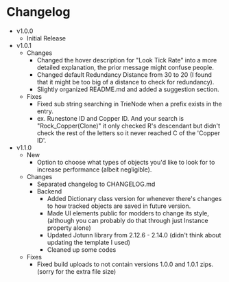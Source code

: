 # Changelog
- v1.0.0
	- Initial Release
- v1.0.1
	- Changes		- Changed the hover description for "Look Tick Rate" into a more detailed explanation, the prior message might confuse people.		- Changed default Redundancy Distance from 30 to 20 (I found that it might be too big of a distance to check for redundancy).
		- Slightly organized README.md and added a suggestion section.
	- Fixes
		- Fixed sub string searching in TrieNode when a prefix exists in the entry.
		- ex. Runestone ID and Copper ID. And your search is "Rock_Copper(Clone)" it only checked R's descendant but didn't check the rest of the letters so it never reached C of the 'Copper ID'.
- v1.1.0
	- New
		- Option to choose what types of objects you'd like to look for to increase performance (albeit negligible).
	- Changes
		- Separated changelog to CHANGELOG.md
		- Backend
			- Added Dictionary class version for whenever there's changes to how tracked objects are saved in future version.
			- Made UI elements public for modders to change its style, (although you can probably do that through just Instance property alone)
			- Updated Jotunn library from 2.12.6 - 2.14.0 (didn't think about updating the template I used)
			- Cleaned up some codes
	- Fixes
		- Fixed build uploads to not contain versions 1.0.0 and 1.0.1 zips. (sorry for the extra file size)